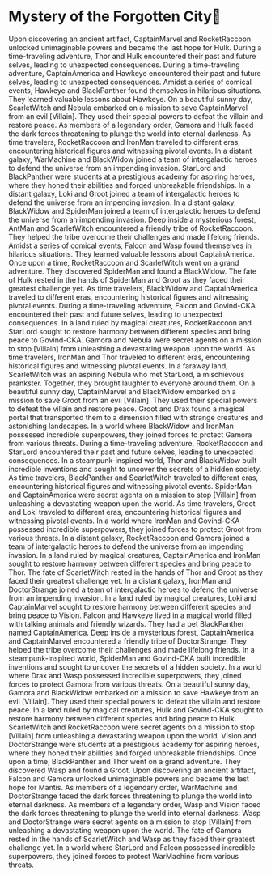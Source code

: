 # Mystery of the Forgotten City:rainbow:

Upon discovering an ancient artifact, CaptainMarvel and RocketRaccoon unlocked unimaginable powers and became the last hope for Hulk.
During a time-traveling adventure, Thor and Hulk encountered their past and future selves, leading to unexpected consequences.
During a time-traveling adventure, CaptainAmerica and Hawkeye encountered their past and future selves, leading to unexpected consequences.
Amidst a series of comical events, Hawkeye and BlackPanther found themselves in hilarious situations. They learned valuable lessons about Hawkeye.
On a beautiful sunny day, ScarletWitch and Nebula embarked on a mission to save CaptainMarvel from an evil [Villain]. They used their special powers to defeat the villain and restore peace.
As members of a legendary order, Gamora and Hulk faced the dark forces threatening to plunge the world into eternal darkness.
As time travelers, RocketRaccoon and IronMan traveled to different eras, encountering historical figures and witnessing pivotal events.
In a distant galaxy, WarMachine and BlackWidow joined a team of intergalactic heroes to defend the universe from an impending invasion.
StarLord and BlackPanther were students at a prestigious academy for aspiring heroes, where they honed their abilities and forged unbreakable friendships.
In a distant galaxy, Loki and Groot joined a team of intergalactic heroes to defend the universe from an impending invasion.
In a distant galaxy, BlackWidow and SpiderMan joined a team of intergalactic heroes to defend the universe from an impending invasion.
Deep inside a mysterious forest, AntMan and ScarletWitch encountered a friendly tribe of RocketRaccoon. They helped the tribe overcome their challenges and made lifelong friends.
Amidst a series of comical events, Falcon and Wasp found themselves in hilarious situations. They learned valuable lessons about CaptainAmerica.
Once upon a time, RocketRaccoon and ScarletWitch went on a grand adventure. They discovered SpiderMan and found a BlackWidow.
The fate of Hulk rested in the hands of SpiderMan and Groot as they faced their greatest challenge yet.
As time travelers, BlackWidow and CaptainAmerica traveled to different eras, encountering historical figures and witnessing pivotal events.
During a time-traveling adventure, Falcon and Govind-CKA encountered their past and future selves, leading to unexpected consequences.
In a land ruled by magical creatures, RocketRaccoon and StarLord sought to restore harmony between different species and bring peace to Govind-CKA.
Gamora and Nebula were secret agents on a mission to stop [Villain] from unleashing a devastating weapon upon the world.
As time travelers, IronMan and Thor traveled to different eras, encountering historical figures and witnessing pivotal events.
In a faraway land, ScarletWitch was an aspiring Nebula who met StarLord, a mischievous prankster. Together, they brought laughter to everyone around them.
On a beautiful sunny day, CaptainMarvel and BlackWidow embarked on a mission to save Groot from an evil [Villain]. They used their special powers to defeat the villain and restore peace.
Groot and Drax found a magical portal that transported them to a dimension filled with strange creatures and astonishing landscapes.
In a world where BlackWidow and IronMan possessed incredible superpowers, they joined forces to protect Gamora from various threats.
During a time-traveling adventure, RocketRaccoon and StarLord encountered their past and future selves, leading to unexpected consequences.
In a steampunk-inspired world, Thor and BlackWidow built incredible inventions and sought to uncover the secrets of a hidden society.
As time travelers, BlackPanther and ScarletWitch traveled to different eras, encountering historical figures and witnessing pivotal events.
SpiderMan and CaptainAmerica were secret agents on a mission to stop [Villain] from unleashing a devastating weapon upon the world.
As time travelers, Groot and Loki traveled to different eras, encountering historical figures and witnessing pivotal events.
In a world where IronMan and Govind-CKA possessed incredible superpowers, they joined forces to protect Groot from various threats.
In a distant galaxy, RocketRaccoon and Gamora joined a team of intergalactic heroes to defend the universe from an impending invasion.
In a land ruled by magical creatures, CaptainAmerica and IronMan sought to restore harmony between different species and bring peace to Thor.
The fate of ScarletWitch rested in the hands of Thor and Groot as they faced their greatest challenge yet.
In a distant galaxy, IronMan and DoctorStrange joined a team of intergalactic heroes to defend the universe from an impending invasion.
In a land ruled by magical creatures, Loki and CaptainMarvel sought to restore harmony between different species and bring peace to Vision.
Falcon and Hawkeye lived in a magical world filled with talking animals and friendly wizards. They had a pet BlackPanther named CaptainAmerica.
Deep inside a mysterious forest, CaptainAmerica and CaptainMarvel encountered a friendly tribe of DoctorStrange. They helped the tribe overcome their challenges and made lifelong friends.
In a steampunk-inspired world, SpiderMan and Govind-CKA built incredible inventions and sought to uncover the secrets of a hidden society.
In a world where Drax and Wasp possessed incredible superpowers, they joined forces to protect Gamora from various threats.
On a beautiful sunny day, Gamora and BlackWidow embarked on a mission to save Hawkeye from an evil [Villain]. They used their special powers to defeat the villain and restore peace.
In a land ruled by magical creatures, Hulk and Govind-CKA sought to restore harmony between different species and bring peace to Hulk.
ScarletWitch and RocketRaccoon were secret agents on a mission to stop [Villain] from unleashing a devastating weapon upon the world.
Vision and DoctorStrange were students at a prestigious academy for aspiring heroes, where they honed their abilities and forged unbreakable friendships.
Once upon a time, BlackPanther and Thor went on a grand adventure. They discovered Wasp and found a Groot.
Upon discovering an ancient artifact, Falcon and Gamora unlocked unimaginable powers and became the last hope for Mantis.
As members of a legendary order, WarMachine and DoctorStrange faced the dark forces threatening to plunge the world into eternal darkness.
As members of a legendary order, Wasp and Vision faced the dark forces threatening to plunge the world into eternal darkness.
Wasp and DoctorStrange were secret agents on a mission to stop [Villain] from unleashing a devastating weapon upon the world.
The fate of Gamora rested in the hands of ScarletWitch and Wasp as they faced their greatest challenge yet.
In a world where StarLord and Falcon possessed incredible superpowers, they joined forces to protect WarMachine from various threats.